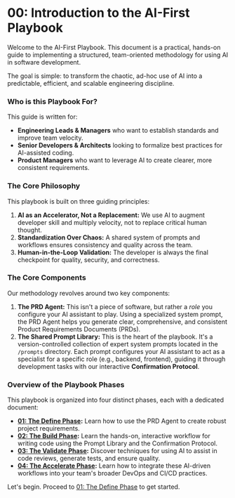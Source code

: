 # 00: Introduction to the AI-First Playbook

Welcome to the AI-First Playbook. This document is a practical, hands-on guide to implementing a structured, team-oriented methodology for using AI in software development.

The goal is simple: to transform the chaotic, ad-hoc use of AI into a predictable, efficient, and scalable engineering discipline.

### Who is this Playbook For?

This guide is written for:

- **Engineering Leads & Managers** who want to establish standards and improve team velocity.
- **Senior Developers & Architects** looking to formalize best practices for AI-assisted coding.
- **Product Managers** who want to leverage AI to create clearer, more consistent requirements.

### The Core Philosophy

This playbook is built on three guiding principles:

1.  **AI as an Accelerator, Not a Replacement:** We use AI to augment developer skill and multiply velocity, not to replace critical human thought.
2.  **Standardization Over Chaos:** A shared system of prompts and workflows ensures consistency and quality across the team.
3.  **Human-in-the-Loop Validation:** The developer is always the final checkpoint for quality, security, and correctness.

### The Core Components

Our methodology revolves around two key components:

1.  **The PRD Agent:** This isn't a piece of software, but rather a _role_ you configure your AI assistant to play. Using a specialized system prompt, the PRD Agent helps you generate clear, comprehensive, and consistent Product Requirements Documents (PRDs).
2.  **The Shared Prompt Library:** This is the heart of the playbook. It's a version-controlled collection of expert system prompts located in the `/prompts` directory. Each prompt configures your AI assistant to act as a specialist for a specific role (e.g., backend, frontend), guiding it through development tasks with our interactive **Confirmation Protocol**.

### Overview of the Playbook Phases

This playbook is organized into four distinct phases, each with a dedicated document:

- **[01: The Define Phase](./01-The-Define-Phase.md):** Learn how to use the PRD Agent to create robust project requirements.
- **[02: The Build Phase](./02-The-Build-Phase.md):** Learn the hands-on, interactive workflow for writing code using the Prompt Library and the Confirmation Protocol.
- **[03: The Validate Phase](./03-The-Validate-Phase.md):** Discover techniques for using AI to assist in code reviews, generate tests, and ensure quality.
- **[04: The Accelerate Phase](./04-The-Accelerate-Phase.md):** Learn how to integrate these AI-driven workflows into your team's broader DevOps and CI/CD practices.

Let's begin. Proceed to [01: The Define Phase](./01-The-Define-Phase.md) to get started.
